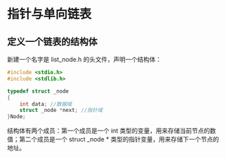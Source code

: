 # 指针与单向链表
## 定义一个链表的结构体
新建一个名字是 list_node.h 的头文件，声明一个结构体：

```c
#include <stdio.h>
#include <stdlib.h>

typedef struct _node
{
	int data; //数据域
	struct _node *next; //指针域
}Node;
```

结构体有两个成员：第一个成员是一个 int 类型的变量，用来存储当前节点的数值；第二个成员是一个 struct _node * 类型的指针变量，用来存储下一个节点的地址。
